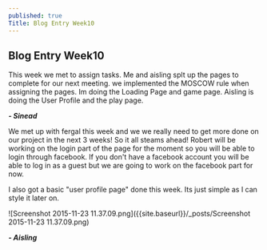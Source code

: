 ```yaml
---
published: true
Title: Blog Entry Week10
---
```



## Blog Entry Week10

This week we met to assign tasks. Me and aisling splt up the pages to complete for our next meeting. we implemented the MOSCOW rule when assigning the pages. Im doing the Loading Page and game page. Aisling is doing the User Profile and the play page.


**_- Sinead_**

We met up with fergal this week and we we really need to get more done on our project in the next 3 weeks! So it all steams ahead! Robert will be working on the login part of the page for the moment so you will be able to login through facebook. If you don't have a facebook account you will be able to log in as a guest but we are going to work on the facebook part for now. 

I also got a basic "user profile page" done this week. Its just simple as I can style it later on.

![Screenshot 2015-11-23 11.37.09.png]({{site.baseurl}}/_posts/Screenshot 2015-11-23 11.37.09.png)


_**- Aisling**_
